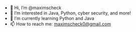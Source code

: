 - 👋 Hi, I’m @maximscheck
- 👀 I’m interested in Java, Python, cyber security, and more!
- 🌱 I’m currently learning Python and Java
- 📫 How to reach me: maximscheck0@gmail.com

<!---
maximscheck/maximscheck is a ✨ special ✨ repository because its `README.md` (this file) appears on your GitHub profile.
You can click the Preview link to take a look at your changes.
--->
